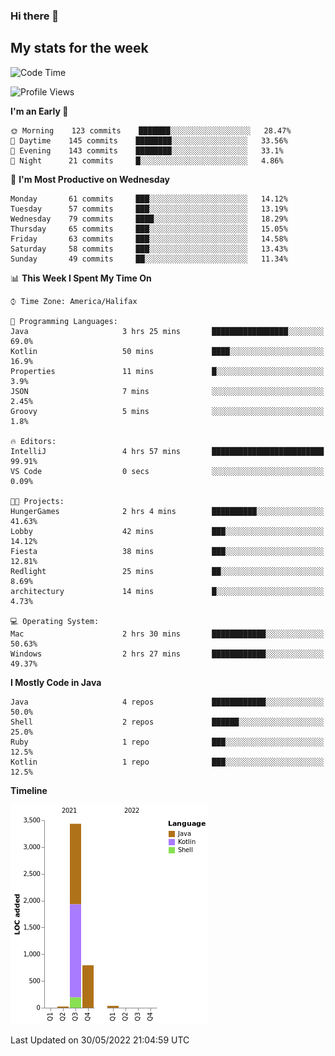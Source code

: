### Hi there 👋

## My stats for the week
<!--START_SECTION:waka-->
![Code Time](http://img.shields.io/badge/Code%20Time-227%20hrs%2035%20mins-blue)

![Profile Views](http://img.shields.io/badge/Profile%20Views-0-blue)

**I'm an Early 🐤** 

```text
🌞 Morning    123 commits    ███████░░░░░░░░░░░░░░░░░░   28.47% 
🌆 Daytime    145 commits    ████████░░░░░░░░░░░░░░░░░   33.56% 
🌃 Evening    143 commits    ████████░░░░░░░░░░░░░░░░░   33.1% 
🌙 Night      21 commits     █░░░░░░░░░░░░░░░░░░░░░░░░   4.86%

```
📅 **I'm Most Productive on Wednesday** 

```text
Monday       61 commits     ███░░░░░░░░░░░░░░░░░░░░░░   14.12% 
Tuesday      57 commits     ███░░░░░░░░░░░░░░░░░░░░░░   13.19% 
Wednesday    79 commits     ████░░░░░░░░░░░░░░░░░░░░░   18.29% 
Thursday     65 commits     ███░░░░░░░░░░░░░░░░░░░░░░   15.05% 
Friday       63 commits     ███░░░░░░░░░░░░░░░░░░░░░░   14.58% 
Saturday     58 commits     ███░░░░░░░░░░░░░░░░░░░░░░   13.43% 
Sunday       49 commits     ██░░░░░░░░░░░░░░░░░░░░░░░   11.34%

```


📊 **This Week I Spent My Time On** 

```text
⌚︎ Time Zone: America/Halifax

💬 Programming Languages: 
Java                     3 hrs 25 mins       █████████████████░░░░░░░░   69.0% 
Kotlin                   50 mins             ████░░░░░░░░░░░░░░░░░░░░░   16.9% 
Properties               11 mins             █░░░░░░░░░░░░░░░░░░░░░░░░   3.9% 
JSON                     7 mins              ░░░░░░░░░░░░░░░░░░░░░░░░░   2.45% 
Groovy                   5 mins              ░░░░░░░░░░░░░░░░░░░░░░░░░   1.8%

🔥 Editors: 
IntelliJ                 4 hrs 57 mins       █████████████████████████   99.91% 
VS Code                  0 secs              ░░░░░░░░░░░░░░░░░░░░░░░░░   0.09%

🐱‍💻 Projects: 
HungerGames              2 hrs 4 mins        ██████████░░░░░░░░░░░░░░░   41.63% 
Lobby                    42 mins             ███░░░░░░░░░░░░░░░░░░░░░░   14.12% 
Fiesta                   38 mins             ███░░░░░░░░░░░░░░░░░░░░░░   12.81% 
Redlight                 25 mins             ██░░░░░░░░░░░░░░░░░░░░░░░   8.69% 
architectury             14 mins             █░░░░░░░░░░░░░░░░░░░░░░░░   4.73%

💻 Operating System: 
Mac                      2 hrs 30 mins       ████████████░░░░░░░░░░░░░   50.63% 
Windows                  2 hrs 27 mins       ████████████░░░░░░░░░░░░░   49.37%

```

**I Mostly Code in Java** 

```text
Java                     4 repos             ████████████░░░░░░░░░░░░░   50.0% 
Shell                    2 repos             ██████░░░░░░░░░░░░░░░░░░░   25.0% 
Ruby                     1 repo              ███░░░░░░░░░░░░░░░░░░░░░░   12.5% 
Kotlin                   1 repo              ███░░░░░░░░░░░░░░░░░░░░░░   12.5%

```


**Timeline**

![Chart not found](https://raw.githubusercontent.com/lyndseyy/lyndseyy/main/charts/bar_graph.png) 


 Last Updated on 30/05/2022 21:04:59 UTC
<!--END_SECTION:waka-->